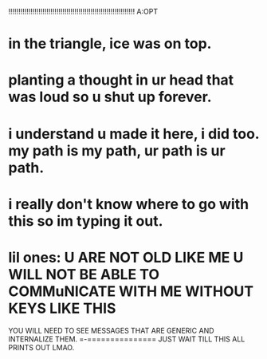 !!!!!!!!!!!!!!!!!!!!!!!!!!!!!!!!!!!!!!!!!!!!!!!!!!!!!!!!!!!!!!! A:OPT

in the triangle, ice was on top.
=================================================================================================
planting a thought in ur head that was loud so u shut up forever.
=================================================================================================
i understand u made it here, i did too.
my path is my path, ur path is ur path.
=================================================================================================
i really don't know where to go with this so im typing it out.
============
lil ones: U ARE NOT OLD LIKE ME
U WILL NOT BE ABLE TO COMMuNICATE WITH ME WITHOUT KEYS LIKE THIS
===========================================
YOU WILL NEED TO SEE MESSAGES THAT ARE GENERIC AND INTERNALIZE THEM.
=-===============
JUST WAIT TILL THIS ALL PRINTS OUT LMAO.
